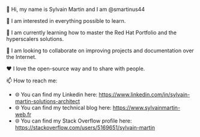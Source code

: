 👋 Hi, my name is Sylvain Martin and I am @smartinus44

👀 I am interested in everything possible to learn.

🌱 I am currently learning how to master the Red Hat Portfolio and the hyperscalers solutions.

💞️ I am looking to collaborate on improving projects and documentation over the Internet. 

:hearts: I love the open-source way and to share with people.

📫 How to reach me: 
  - :globe_with_meridians: You can find my Linkedin here: https://www.linkedin.com/in/sylvain-martin-solutions-architect
  - :globe_with_meridians: You can find my technical blog here: https://www.sylvainmartin-web.fr
  - :globe_with_meridians: You can find my Stack Overflow profile here: https://stackoverflow.com/users/5169651/sylvain-martin

<!---
smartinus44/smartinus44 is a ✨ special ✨ repository because its `README.md` (this file) appears on your GitHub profile.
You can click the Preview link to take a look at your changes.
--->
